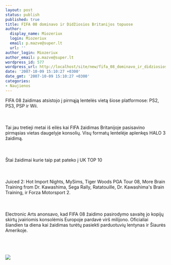 ```yaml
---
layout: post
status: publish
published: true
title: FIFA 08 dominavo ir Didžiosios Britanijos topuose
author:
  display_name: Miozeriux
  login: Miozeriux
  email: p.mazve@super.lt
  url: ''
author_login: Miozeriux
author_email: p.mazve@super.lt
wordpress_id: 577
wordpress_url: http://localhost/site/new/fifa_08_dominavo_ir_didziosios_britanijos_topuose/
date: '2007-10-09 15:10:27 +0300'
date_gmt: '2007-10-09 15:10:27 +0300'
categories:
- Naujienos
---
```

<p>FIFA 08 žaidimas atsistojo į pirmąją lentelės vietą šiose platformose: PS2, PS3, PSP ir Wii.<br />
<br><br />
<br>Tai jau tretieji metai iš eilės kai FIFA žaidimas Britanijoje pasisavino pirmąsias vietas daugelyje konsolių. Visų formatų lentelėje aplenkęs HALO 3 žaidimą.<br />
<br><br />
<br>Štai žaidimai kurie taip pat pateko į UK TOP 10<br />
<br><br />
<br>Juiced 2: Hot Import Nights, MySims, Tiger Woods PGA Tour 08, More Brain Training from Dr. Kawashima, Sega Rally, Ratatouille, Dr. Kawashima's Brain Training, ir Forza Motorsport 2.<br />
<br><br />
<br>Electronic Arts anonsavo, kad FIFA 08 žaidimo pasirodymo savaitę jo kopijų skirtų įvairiomis konsolėmis Europoje pardavė virš milijono. Oficialiai šiandien ta diena kai žaidimas turėtų pasiekti parduotuvių lentynas ir Šiaurės Amerikoje.<br />
<br><br />
<br> <br><img src="http://www.techshout.com/images/fifa-08-ss2.jpg"><br></p>
